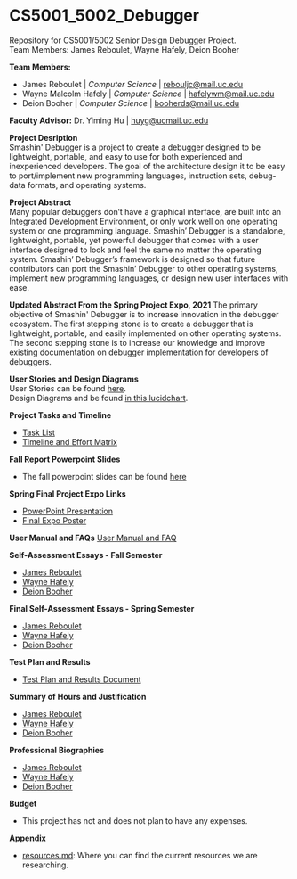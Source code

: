 # CS5001_5002_Debugger
Repository for CS5001/5002 Senior Design Debugger Project.  
Team Members: James Reboulet, Wayne Hafely, Deion Booher

**Team Members:**
* James Reboulet | *Computer Science*  | rebouljc@mail.uc.edu
* Wayne Malcolm Hafely | *Computer Science* | hafelywm@mail.uc.edu
* Deion Booher | *Computer Science* | booherds@mail.uc.edu

**Faculty Advisor:** Dr. Yiming Hu | huyg@ucmail.uc.edu

**Project Desription**  
Smashin' Debugger is a project to create a debugger designed to be lightweight, portable, and easy to use for both experienced and inexperienced developers. 
The goal of the architecture design it to be easy to port/implement new programming languages, instruction sets, debug-data formats, and operating systems.  

**Project Abstract**  
Many popular debuggers don’t have a graphical interface, are built into an
Integrated Development Environment, or only work well on one operating
system or one programming language. Smashin’ Debugger is a standalone,
lightweight, portable, yet powerful debugger that comes with a user interface
designed to look and feel the same no matter the operating system. Smashin’
Debugger’s framework is designed so that future contributors can port the
Smashin’ Debugger to other operating systems, implement new programming
languages, or design new user interfaces with ease.

**Updated Abstract From the Spring Project Expo, 2021**
The primary objective of Smashin' Debugger is to increase innovation in the debugger ecosystem. The first stepping stone is to create a debugger that is lightweight, portable, and easily implemented on other operating systems. The second stepping stone is to increase our knowledge and improve existing documentation on debugger implementation for developers of debuggers.

**User Stories and Design Diagrams**  
User Stories can be found [here](Essays/User_Stories.md).  
Design Diagrams and be found [in this lucidchart](https://app.lucidchart.com/documents/embeddedchart/6df60338-f906-4b01-a24a-0f9d3a1e2053).

**Project Tasks and Timeline**
* [Task List](Essays/Tasklist.md)
* [Timeline and Effort Matrix](Essays/Milestones_Timeline_Effort_Matrix.md)

**Fall Report Powerpoint Slides**
* The fall powerpoint slides can be found [here](https://drive.google.com/file/d/1uEYCghGHuXhhrNPanpcJ8pSuRX5kiN23/view?usp=sharing)

**Spring Final Project Expo Links**
* [PowerPoint Presentation](https://docs.google.com/presentation/d/1xgrNVBd2GFu39RWKvkG8pJqLK4FWEvtmWB22TiTu9UQ/edit?usp=sharing)
* [Final Expo Poster](https://drive.google.com/file/d/13Ngsk0Cp6klo5cAucMUNMzxjDVkiMRvX/view?usp=sharing)

**User Manual and FAQs**
[User Manual and FAQ](https://github.com/rebouljc/CS5001_5002_Debugger/wiki/User-Docs)

**Self-Assessment Essays - Fall Semester**
* [James Reboulet](Essays/JamesRebouletEssays/Capstone%20Assessment%20-%20James%20C.%20Reboulet%20(CS).md)
* [Wayne Hafely](Essays/WayneHafelyEssays/IndividualCapstoneAssessment.md)
* [Deion Booher](Essays/DeionBooherEssays/DeionBooher%20Capstone%20Assessment.md)

**Final Self-Assessment Essays - Spring Semester**
* [James Reboulet](Essays/JamesRebouletEssays/JamesCRebouletSelfEvaluation.md)
* [Wayne Hafely]()
* [Deion Booher]()

**Test Plan and Results**
* [Test Plan and Results Document](https://github.com/rebouljc/CS5001_5002_Debugger/wiki/Testing-Document)

**Summary of Hours and Justification**
* [James Reboulet](Essays/JamesRebouletEssays/ProjectHoursAndJustificationJamesCReboulet.md)
* [Wayne Hafely]()
* [Deion Booher]()

**Professional Biographies**
* [James Reboulet](Essays/JamesRebouletEssays/ProfessionalResume.md)
* [Wayne Hafely](Essays/WayneHafelyEssays/ProfessionalBiography.md)
* [Deion Booher](Essays/DeionBooherEssays/Professional%20Biography%20Deion.md)

**Budget**
* This project has not and does not plan to have any expenses. 

**Appendix**
* [resources.md](https://github.com/rebouljc/CS5001_5002_Debugger/blob/master/resources.md): Where you can find the current resources we are researching.
